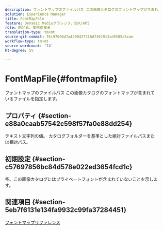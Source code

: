 ```yaml
---
description: フォントマップのファイルパス この画像カタログのフォントマップが含まれているファイルを指定します。
solution: Experience Manager
title: FontMapFile
feature: Dynamic Mediaクラシック，SDK/API
role: 開発者、業務従事者
translation-type: tm+mt
source-git-commit: f6c97606d7a4209427316d7367013ad9585a5cae
workflow-type: tm+mt
source-wordcount: '74'
ht-degree: 5%

---
```



# FontMapFile{#fontmapfile}

フォントマップのファイルパス この画像カタログのフォントマップが含まれているファイルを指定します。

## プロパティ {#section-e88a0caab57542c598f57fa0e88dd254}

テキスト文字列の値。 カタログフォルダーを基準とした絶対ファイルパスまたは相対パス。

## 初期設定 {#section-c57697856bc84d578e022ed3654fcd1c}

空。この画像カタログにはプライベートフォントが含まれていないことを示します。

## 関連項目 {#section-5eb7f6131e134fa9932c99fa37284451}

[フォントマップリファレンス](../../../../../is-api/image-catalog/image-serving-api-ref/c-image-catalog-reference/c-font-map-reference/c-font-map-reference.md#concept-f81f319d03c646c5a8ef87b3277dd37d)
